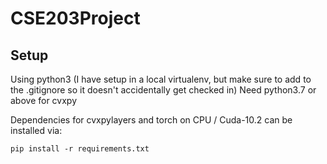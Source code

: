 # CSE203Project

## Setup

Using python3 (I have setup in a local virtualenv, but make sure to add to
  the .gitignore so it doesn't accidentally get checked in)
Need python3.7 or above for cvxpy 

Dependencies for cvxpylayers and torch on CPU / Cuda-10.2 can be installed via:
```
pip install -r requirements.txt
```
